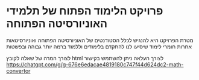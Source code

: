 # פרויקט הלימוד הפתוח של תלמידי האוניורסיטה הפתוחה

מטרת הפרויקט היא להנגיש לכלל הסטודנטים של האוניורסיטה הפתוחה ואוניורסיטאות אחרות חומרי לימוד שיסיעו לנו להתקדם בלימודים וללמוד ברמה יותר גבוהה ובפשטות

לצורך המרה של שאלה לקובץ html לצורך העלאה ניתן להשתמש בקישור
https://chatgpt.com/g/g-676e6edacae4819180c747f44d624dc2-math-convertor
